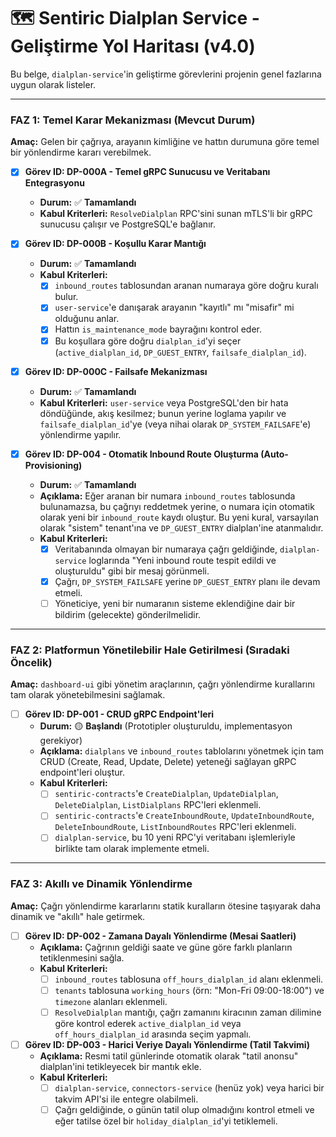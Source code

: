 # 🗺️ Sentiric Dialplan Service - Geliştirme Yol Haritası (v4.0)

Bu belge, `dialplan-service`'in geliştirme görevlerini projenin genel fazlarına uygun olarak listeler.

---

### **FAZ 1: Temel Karar Mekanizması (Mevcut Durum)**

**Amaç:** Gelen bir çağrıya, arayanın kimliğine ve hattın durumuna göre temel bir yönlendirme kararı verebilmek.

-   [x] **Görev ID: DP-000A - Temel gRPC Sunucusu ve Veritabanı Entegrasyonu**
    -   **Durum:** ✅ **Tamamlandı**
    -   **Kabul Kriterleri:** `ResolveDialplan` RPC'sini sunan mTLS'li bir gRPC sunucusu çalışır ve PostgreSQL'e bağlanır.

-   [x] **Görev ID: DP-000B - Koşullu Karar Mantığı**
    -   **Durum:** ✅ **Tamamlandı**
    -   **Kabul Kriterleri:**
        -   [x] `inbound_routes` tablosundan aranan numaraya göre doğru kuralı bulur.
        -   [x] `user-service`'e danışarak arayanın "kayıtlı" mı "misafir" mi olduğunu anlar.
        -   [x] Hattın `is_maintenance_mode` bayrağını kontrol eder.
        -   [x] Bu koşullara göre doğru `dialplan_id`'yi seçer (`active_dialplan_id`, `DP_GUEST_ENTRY`, `failsafe_dialplan_id`).

-   [x] **Görev ID: DP-000C - Failsafe Mekanizması**
    -   **Durum:** ✅ **Tamamlandı**
    -   **Kabul Kriterleri:** `user-service` veya PostgreSQL'den bir hata döndüğünde, akış kesilmez; bunun yerine loglama yapılır ve `failsafe_dialplan_id`'ye (veya nihai olarak `DP_SYSTEM_FAILSAFE`'e) yönlendirme yapılır.

-   [x] **Görev ID: DP-004 - Otomatik Inbound Route Oluşturma (Auto-Provisioning)**
    -   **Durum:** ✅ **Tamamlandı**
    -   **Açıklama:** Eğer aranan bir numara `inbound_routes` tablosunda bulunamazsa, bu çağrıyı reddetmek yerine, o numara için otomatik olarak yeni bir `inbound_route` kaydı oluştur. Bu yeni kural, varsayılan olarak "sistem" tenant'ına ve `DP_GUEST_ENTRY` dialplan'ine atanmalıdır.
    -   **Kabul Kriterleri:**
        -   [x] Veritabanında olmayan bir numaraya çağrı geldiğinde, `dialplan-service` loglarında "Yeni inbound route tespit edildi ve oluşturuldu" gibi bir mesaj görünmeli.
        -   [x] Çağrı, `DP_SYSTEM_FAILSAFE` yerine `DP_GUEST_ENTRY` planı ile devam etmeli.
        -   [ ] Yöneticiye, yeni bir numaranın sisteme eklendiğine dair bir bildirim (gelecekte) gönderilmelidir.
        
---

### **FAZ 2: Platformun Yönetilebilir Hale Getirilmesi (Sıradaki Öncelik)**

**Amaç:** `dashboard-ui` gibi yönetim araçlarının, çağrı yönlendirme kurallarını tam olarak yönetebilmesini sağlamak.

-   [ ] **Görev ID: DP-001 - CRUD gRPC Endpoint'leri**
    -   **Durum:** 🟡 **Başlandı** (Prototipler oluşturuldu, implementasyon gerekiyor)
    -   **Açıklama:** `dialplans` ve `inbound_routes` tablolarını yönetmek için tam CRUD (Create, Read, Update, Delete) yeteneği sağlayan gRPC endpoint'leri oluştur.
    -   **Kabul Kriterleri:**
        -   [ ] `sentiric-contracts`'e `CreateDialplan`, `UpdateDialplan`, `DeleteDialplan`, `ListDialplans` RPC'leri eklenmeli.
        -   [ ] `sentiric-contracts`'e `CreateInboundRoute`, `UpdateInboundRoute`, `DeleteInboundRoute`, `ListInboundRoutes` RPC'leri eklenmeli.
        -   [ ] `dialplan-service`, bu 10 yeni RPC'yi veritabanı işlemleriyle birlikte tam olarak implemente etmeli.

---

### **FAZ 3: Akıllı ve Dinamik Yönlendirme**

**Amaç:** Çağrı yönlendirme kararlarını statik kuralların ötesine taşıyarak daha dinamik ve "akıllı" hale getirmek.

-   [ ] **Görev ID: DP-002 - Zamana Dayalı Yönlendirme (Mesai Saatleri)**
    -   **Açıklama:** Çağrının geldiği saate ve güne göre farklı planların tetiklenmesini sağla.
    -   **Kabul Kriterleri:**
        -   [ ] `inbound_routes` tablosuna `off_hours_dialplan_id` alanı eklenmeli.
        -   [ ] `tenants` tablosuna `working_hours` (örn: "Mon-Fri 09:00-18:00") ve `timezone` alanları eklenmeli.
        -   [ ] `ResolveDialplan` mantığı, çağrı zamanını kiracının zaman dilimine göre kontrol ederek `active_dialplan_id` veya `off_hours_dialplan_id` arasında seçim yapmalı.

-   [ ] **Görev ID: DP-003 - Harici Veriye Dayalı Yönlendirme (Tatil Takvimi)**
    -   **Açıklama:** Resmi tatil günlerinde otomatik olarak "tatil anonsu" dialplan'ini tetikleyecek bir mantık ekle.
    -   **Kabul Kriterleri:**
        -   [ ] `dialplan-service`, `connectors-service` (henüz yok) veya harici bir takvim API'si ile entegre olabilmeli.
        -   [ ] Çağrı geldiğinde, o günün tatil olup olmadığını kontrol etmeli ve eğer tatilse özel bir `holiday_dialplan_id`'yi tetiklemeli.
